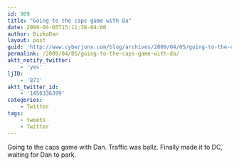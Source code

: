 ```yaml
---
id: 909
title: "Going to the caps game with Da"
date: 2009-04-05T15:11:38-04:00
author: DizkoDan
layout: post
guid: 'http://www.cyberjunx.com/blog/archives/2009/04/05/going-to-the-caps-game-with-da/'
permalink: /2009/04/05/going-to-the-caps-game-with-da/
aktt_notify_twitter:
    - 'yes'
ljID:
    - '871'
aktt_twitter_id:
    - '1458336399'
categories:
    - Twitter
tags:
    - tweets
    - Twitter
---
```


Going to the caps game with Dan. Traffic was ballz. Finally made it to DC, waiting for Dan to park.